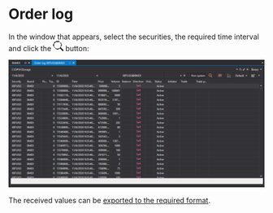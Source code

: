 # Order log

In the window that appears, select the securities, the required time interval and click the ![hydra find](../images/hydra_find.png) button:

![hydra export order log](../images/hydra_export_order_log.png)

The received values can be [exported to the required format](HydraExport.md).
